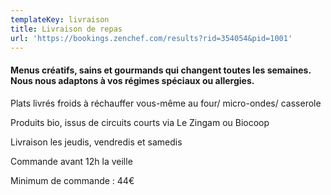 ```yaml
---
templateKey: livraison
title: Livraison de repas
url: 'https://bookings.zenchef.com/results?rid=354054&pid=1001'
---
```

#### Menus créatifs, sains et gourmands qui changent toutes les semaines. Nous nous adaptons à vos régimes spéciaux ou allergies.

Plats livrés froids à réchauffer vous-même au four/ micro-ondes/ casserole

Produits bio, issus de circuits courts via Le Zingam ou Biocoop

Livraison les jeudis, vendredis et samedis

Commande avant 12h la veille

Minimum de commande : 44€